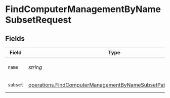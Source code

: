 # FindComputerManagementByNameSubsetRequest


## Fields

| Field                                                                                                                                               | Type                                                                                                                                                | Required                                                                                                                                            | Description                                                                                                                                         |
| --------------------------------------------------------------------------------------------------------------------------------------------------- | --------------------------------------------------------------------------------------------------------------------------------------------------- | --------------------------------------------------------------------------------------------------------------------------------------------------- | --------------------------------------------------------------------------------------------------------------------------------------------------- |
| `name`                                                                                                                                              | *string*                                                                                                                                            | :heavy_check_mark:                                                                                                                                  | Computer Name to filter by                                                                                                                          |
| `subset`                                                                                                                                            | [operations.FindComputerManagementByNameSubsetPathParamSubset](../../../sdk/models/operations/findcomputermanagementbynamesubsetpathparamsubset.md) | :heavy_check_mark:                                                                                                                                  | Subset to filter by                                                                                                                                 |